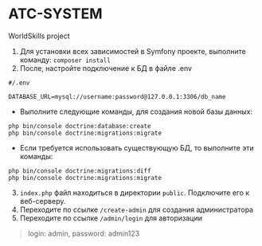 # ATC-SYSTEM
WorldSkills project


1. Для установки всех зависимостей в Symfony проекте, выполните команду:
`composer install`
2. После, настройте подключение к БД в файле .env
```
#/.env

DATABASE_URL=mysql://username:password@127.0.0.1:3306/db_name

``` 
- Выполните следующие команды, для создания новой базы данных:
```
php bin/console doctrine:database:create
php bin/console doctrine:migrations:migrate
```
- Если требуется использовать существующую БД, то выполните эти команды:
```
php bin/console doctrine:migrations:diff
php bin/console doctrine:migrations:migrate
```
3. `index.php` файл находиться в директории `public`. Подключите его к веб-серверу. 
4. Переходите по ссылке `/create-admin` для создания администратора
5. Переходите по ссылке `/admin/login` для авторизации
> login:    admin,
> password: admin123
